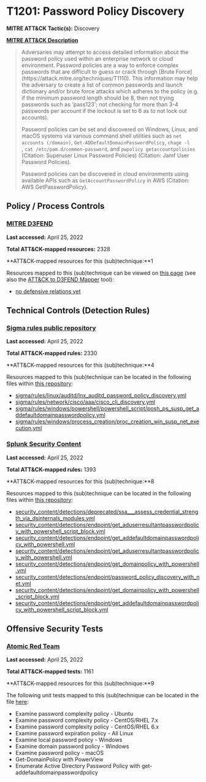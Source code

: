 # T1201: Password Policy Discovery
**MITRE ATT&CK Tactic(s):** Discovery

**[MITRE ATT&CK Description](https://attack.mitre.org/techniques/T1201)**
<blockquote>Adversaries may attempt to access detailed information about the password policy used within an enterprise network or cloud environment. Password policies are a way to enforce complex passwords that are difficult to guess or crack through [Brute Force](https://attack.mitre.org/techniques/T1110). This information may help the adversary to create a list of common passwords and launch dictionary and/or brute force attacks which adheres to the policy (e.g. if the minimum password length should be 8, then not trying passwords such as 'pass123'; not checking for more than 3-4 passwords per account if the lockout is set to 6 as to not lock out accounts).

Password policies can be set and discovered on Windows, Linux, and macOS systems via various command shell utilities such as <code>net accounts (/domain)</code>, <code>Get-ADDefaultDomainPasswordPolicy</code>, <code>chage -l <username></code>, <code>cat /etc/pam.d/common-password</code>, and <code>pwpolicy getaccountpolicies</code> (Citation: Superuser Linux Password Policies) (Citation: Jamf User Password Policies).

Password policies can be discovered in cloud environments using available APIs such as <code>GetAccountPasswordPolicy</code> in AWS (Citation: AWS GetPasswordPolicy).</blockquote>
## Policy / Process Controls
### [MITRE D3FEND](https://d3fend.mitre.org/)
**Last accessed:** April 25, 2022

**Total ATT&CK-mapped resources:** 2328

**ATT&CK-mapped resources for this (sub)technique:**1

Resources mapped to this (sub)technique can be viewed on [this page](https://d3fend.mitre.org/) (see also the [ATT&CK to D3FEND Mapper](https://d3fend.mitre.org/tools/attack-mapper) tool):

* [no defensive relations yet](https://d3fend.mitre.org/techniques/d3f:nodefensiverelationsyet)

## Technical Controls (Detection Rules)
### [Sigma rules public repository](https://github.com/SigmaHQ/sigma)
**Last accessed:** April 25, 2022

**Total ATT&CK-mapped rules:** 2330

**ATT&CK-mapped resources for this (sub)technique:**4

Resources mapped to this (sub)technique can be located in the following files within [this repository](https://github.com/SigmaHQ/sigma/tree/master/rules):

* [sigma/rules/linux/auditd/lnx_auditd_password_policy_discovery.yml](https://github.com/SigmaHQ/sigma/blob/master/rules/linux/auditd/lnx_auditd_password_policy_discovery.yml)
* [sigma/rules/network/cisco/aaa/cisco_cli_discovery.yml](https://github.com/SigmaHQ/sigma/blob/master/rules/network/cisco/aaa/cisco_cli_discovery.yml)
* [sigma/rules/windows/powershell/powershell_script/posh_ps_susp_get_addefaultdomainpasswordpolicy.yml](https://github.com/SigmaHQ/sigma/blob/master/rules/windows/powershell/powershell_script/posh_ps_susp_get_addefaultdomainpasswordpolicy.yml)
* [sigma/rules/windows/process_creation/proc_creation_win_susp_net_execution.yml](https://github.com/SigmaHQ/sigma/blob/master/rules/windows/process_creation/proc_creation_win_susp_net_execution.yml)

### [Splunk Security Content](https://github.com/splunk/security_content)
**Last accessed:** April 25, 2022

**Total ATT&CK-mapped rules:** 1393

**ATT&CK-mapped resources for this (sub)technique:**8

Resources mapped to this (sub)technique can be located in the following files within [this repository](https://github.com/splunk/security_content/tree/develop/detections):

* [security_content/detections/deprecated/ssa___assess_credential_strength_via_dsinternals_modules.yml](https://github.com/splunk/security_content/blob/develop/detections/deprecated/ssa___assess_credential_strength_via_dsinternals_modules.yml)
* [security_content/detections/endpoint/get_aduserresultantpasswordpolicy_with_powershell_script_block.yml](https://github.com/splunk/security_content/blob/develop/detections/endpoint/get_aduserresultantpasswordpolicy_with_powershell_script_block.yml)
* [security_content/detections/endpoint/get_addefaultdomainpasswordpolicy_with_powershell.yml](https://github.com/splunk/security_content/blob/develop/detections/endpoint/get_addefaultdomainpasswordpolicy_with_powershell.yml)
* [security_content/detections/endpoint/get_aduserresultantpasswordpolicy_with_powershell.yml](https://github.com/splunk/security_content/blob/develop/detections/endpoint/get_aduserresultantpasswordpolicy_with_powershell.yml)
* [security_content/detections/endpoint/get_domainpolicy_with_powershell.yml](https://github.com/splunk/security_content/blob/develop/detections/endpoint/get_domainpolicy_with_powershell.yml)
* [security_content/detections/endpoint/password_policy_discovery_with_net.yml](https://github.com/splunk/security_content/blob/develop/detections/endpoint/password_policy_discovery_with_net.yml)
* [security_content/detections/endpoint/get_domainpolicy_with_powershell_script_block.yml](https://github.com/splunk/security_content/blob/develop/detections/endpoint/get_domainpolicy_with_powershell_script_block.yml)
* [security_content/detections/endpoint/get_addefaultdomainpasswordpolicy_with_powershell_script_block.yml](https://github.com/splunk/security_content/blob/develop/detections/endpoint/get_addefaultdomainpasswordpolicy_with_powershell_script_block.yml)


## Offensive Security Tests
### [Atomic Red Team](https://github.com/redcanaryco/atomic-red-team)
**Last accessed:** April 25, 2022

**Total ATT&CK-mapped tests:** 1161

**ATT&CK-mapped resources for this (sub)technique:**9

The following unit tests mapped to this (sub)technique can be located in the file [here](https://github.com/redcanaryco/atomic-red-team/tree/master/atomics/T1201/T1201.yaml):

* Examine password complexity policy - Ubuntu
* Examine password complexity policy - CentOS/RHEL 7.x
* Examine password complexity policy - CentOS/RHEL 6.x
* Examine password expiration policy - All Linux
* Examine local password policy - Windows
* Examine domain password policy - Windows
* Examine password policy - macOS
* Get-DomainPolicy with PowerView
* Enumerate Active Directory Password Policy with get-addefaultdomainpasswordpolicy

